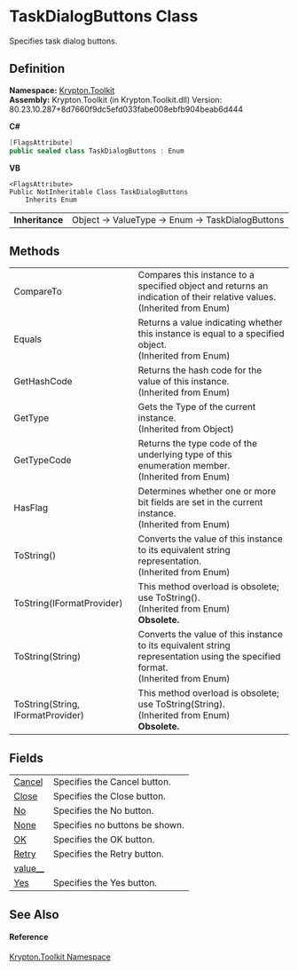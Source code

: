 # TaskDialogButtons Class


Specifies task dialog buttons.



## Definition
**Namespace:** <a href="79d2eac2-21f4-54ff-7552-b20c33c30600.md">Krypton.Toolkit</a>  
**Assembly:** Krypton.Toolkit (in Krypton.Toolkit.dll) Version: 80.23.10.287+8d7660f9dc5efd033fabe008ebfb904beab6d444

**C#**
``` C#
[FlagsAttribute]
public sealed class TaskDialogButtons : Enum
```
**VB**
``` VB
<FlagsAttribute>
Public NotInheritable Class TaskDialogButtons
	Inherits Enum
```

<table><tr><td><strong>Inheritance</strong></td><td>Object  →  ValueType  →  Enum  →  TaskDialogButtons</td></tr>
</table>



## Methods
<table>
<tr>
<td>CompareTo</td>
<td>Compares this instance to a specified object and returns an indication of their relative values.<br />(Inherited from Enum)</td></tr>
<tr>
<td>Equals</td>
<td>Returns a value indicating whether this instance is equal to a specified object.<br />(Inherited from Enum)</td></tr>
<tr>
<td>GetHashCode</td>
<td>Returns the hash code for the value of this instance.<br />(Inherited from Enum)</td></tr>
<tr>
<td>GetType</td>
<td>Gets the Type of the current instance.<br />(Inherited from Object)</td></tr>
<tr>
<td>GetTypeCode</td>
<td>Returns the type code of the underlying type of this enumeration member.<br />(Inherited from Enum)</td></tr>
<tr>
<td>HasFlag</td>
<td>Determines whether one or more bit fields are set in the current instance.<br />(Inherited from Enum)</td></tr>
<tr>
<td>ToString()</td>
<td>Converts the value of this instance to its equivalent string representation.<br />(Inherited from Enum)</td></tr>
<tr>
<td>ToString(IFormatProvider)</td>
<td>This method overload is obsolete; use ToString().<br />(Inherited from Enum)<br /><strong>Obsolete.</strong></td></tr>
<tr>
<td>ToString(String)</td>
<td>Converts the value of this instance to its equivalent string representation using the specified format.<br />(Inherited from Enum)</td></tr>
<tr>
<td>ToString(String, IFormatProvider)</td>
<td>This method overload is obsolete; use ToString(String).<br />(Inherited from Enum)<br /><strong>Obsolete.</strong></td></tr>
</table>

## Fields
<table>
<tr>
<td><a href="b8fef93e-6e00-38a4-3497-3b0ef50b3fcb.md">Cancel</a></td>
<td>Specifies the Cancel button.</td></tr>
<tr>
<td><a href="52f28ab3-9d67-2a19-7cda-e49babcce305.md">Close</a></td>
<td>Specifies the Close button.</td></tr>
<tr>
<td><a href="60d86982-2bfb-dc61-2edb-3b77a70afac9.md">No</a></td>
<td>Specifies the No button.</td></tr>
<tr>
<td><a href="ef5aa315-7cda-6ae0-08ab-54ac7dc50ba3.md">None</a></td>
<td>Specifies no buttons be shown.</td></tr>
<tr>
<td><a href="8a4c1126-1612-ff7c-e7d4-0ad483716999.md">OK</a></td>
<td>Specifies the OK button.</td></tr>
<tr>
<td><a href="f8419cd4-b7b8-6b24-3011-0224906d74d0.md">Retry</a></td>
<td>Specifies the Retry button.</td></tr>
<tr>
<td><a href="dce91dd0-bfc1-5013-0fd8-3b53fb58ca89.md">value__</a></td>
<td> </td></tr>
<tr>
<td><a href="ef6e462e-8800-74da-9efe-2e4346b8cc4d.md">Yes</a></td>
<td>Specifies the Yes button.</td></tr>
</table>

## See Also


#### Reference
<a href="79d2eac2-21f4-54ff-7552-b20c33c30600.md">Krypton.Toolkit Namespace</a>  
